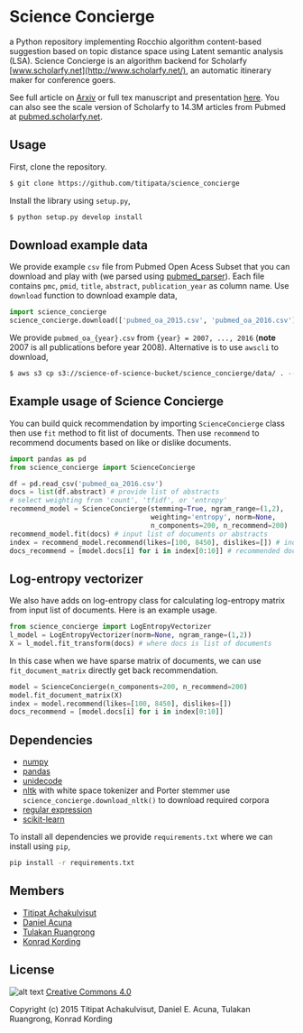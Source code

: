 # Science Concierge

a Python repository implementing Rocchio algorithm content-based suggestion
based on topic distance space using Latent semantic analysis (LSA).
Science Concierge is an algorithm backend for Scholarfy
[www.scholarfy.net](http://www.scholarfy.net/),
an automatic itinerary maker for conference goers.

See full article on [Arxiv](http://arxiv.org/abs/1604.01070) or full tex manuscript and
presentation [here](https://github.com/titipata/science_concierge_manuscript). You can also see
the scale version of Scholarfy to 14.3M articles from Pubmed
at [pubmed.scholarfy.net](http://pubmed.scholarfy.net/).

## Usage

First, clone the repository.

```bash
$ git clone https://github.com/titipata/science_concierge
```

Install the library using `setup.py`,

```bash
$ python setup.py develop install
```

## Download example data

We provide example `csv` file from Pubmed Open Acess Subset that you can download and
play with (we parsed using [pubmed_parser](https://github.com/titipata/pubmed_parser)).
Each file contains `pmc`, `pmid`, `title`, `abstract`, `publication_year` as column name.
Use `download` function to download example data,

```python
import science_concierge
science_concierge.download(['pubmed_oa_2015.csv', 'pubmed_oa_2016.csv'])
```

We provide `pubmed_oa_{year}.csv` from `{year} = 2007, ..., 2016` (**note** 2007 is
  all publications before year 2008). Alternative is to use `awscli` to download,

```bash
$ aws s3 cp s3://science-of-science-bucket/science_concierge/data/ . --recursive
```


## Example usage of Science Concierge

You can build quick recommendation by importing `ScienceConcierge` class
then use `fit` method to fit list of documents. Then use `recommend` to recommend
documents based on like or dislike documents.

```python
import pandas as pd
from science_concierge import ScienceConcierge

df = pd.read_csv('pubmed_oa_2016.csv')
docs = list(df.abstract) # provide list of abstracts
# select weighting from 'count', 'tfidf', or 'entropy'
recommend_model = ScienceConcierge(stemming=True, ngram_range=(1,2),
                                   weighting='entropy', norm=None,
                                   n_components=200, n_recommend=200)
recommend_model.fit(docs) # input list of documents or abstracts
index = recommend_model.recommend(likes=[100, 8450], dislikes=[]) # index of like/dislike docs
docs_recommend = [model.docs[i] for i in index[0:10]] # recommended documents
```

## Log-entropy vectorizer

We also have adds on log-entropy class for calculating log-entropy
matrix from input list of documents. Here is an example usage.

```python
from science_concierge import LogEntropyVectorizer
l_model = LogEntropyVectorizer(norm=None, ngram_range=(1,2))
X = l_model.fit_transform(docs) # where docs is list of documents
```

In this case when we have sparse matrix of documents,
we can use `fit_document_matrix` directly get back recommendation.

```python
model = ScienceConcierge(n_components=200, n_recommend=200)
model.fit_document_matrix(X)
index = model.recommend(likes=[100, 8450], dislikes=[])
docs_recommend = [model.docs[i] for i in index[0:10]]
```

## Dependencies

- [numpy](http://www.numpy.org/)
- [pandas](http://pandas.pydata.org/)
- [unidecode](https://pypi.python.org/pypi/Unidecode)
- [nltk](http://www.nltk.org/) with white space tokenizer and Porter stemmer
  use `science_concierge.download_nltk()` to download required corpora
- [regular expression](https://docs.python.org/2/library/re.html)
- [scikit-learn](http://scikit-learn.org/)

To install all dependencies we provide `requirements.txt` where we can install using `pip`,

```bash
pip install -r requirements.txt
```

## Members

- [Titipat Achakulvisut](http://titipata.github.io)
- [Daniel Acuna](http://www.scienceofscience.org)
- [Tulakan Ruangrong](http://github.com/bluenex)
- [Konrad Kording](http://koerding.com/)


## License

![alt text](https://licensebuttons.net/l/by-nc-sa/3.0/88x31.png)
[Creative Commons 4.0](https://creativecommons.org/licenses/by-nc-sa/4.0/legalcode)

Copyright (c) 2015 Titipat Achakulvisut, Daniel E. Acuna, Tulakan Ruangrong, Konrad Kording
